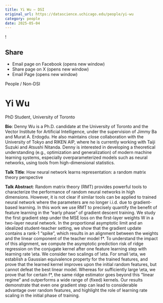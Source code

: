 ```yaml
---
title: Yi Wu – DSI
original_url: https://datascience.uchicago.edu/people/yi-wu
category: people
date: 2025-05-04
---
```


<!-- Table-like structure detected -->

!

## Share

* Email page on Facebook (opens new window)
* Share page on X (opens new window)
* Email Page (opens new window)

<!-- Table-like structure detected -->

People / Non-DSI

# Yi Wu

PhD Student, University of Toronto

**Bio**: Denny Wu is a Ph.D. candidate at the University of Toronto and the Vector Institute for Artificial Intelligence, under the supervision of Jimmy Ba and Murat A. Erdogdu. He also maintains close collaboration with the University of Tokyo and RIKEN AIP, where he is currently working with Taiji Suzuki and Atsushi Nitanda. Denny is interested in developing a theoretical understanding (e.g., optimization and generalization) of modern machine learning systems, especially overparameterized models such as neural networks, using tools from high-dimensional statistics.

**Talk Title**: How neural network learns representation: a random matrix theory perspective

**Talk Abstract**: Random matrix theory (RMT) provides powerful tools to characterize the performance of random neural networks in high dimensions. However, it is not clear if similar tools can be applied to trained neural network where the parameters are no longer i.i.d. due to gradient-based learning. In this work we use RMT to precisely quantify the benefit of feature learning in the “early phase” of gradient descent training. We study the first gradient step under the MSE loss on the first-layer weights W in a two-layer neural network. In the proportional asymptotic limit and an idealized student-teacher setting, we show that the gradient update contains a rank-1 “spike”, which results in an alignment between the weights and the linear component of the teacher model f\*. To understand the impact of this alignment, we compute the asymptotic prediction risk of ridge regression on the conjugate kernel after one feature learning step with learning rate \eta. We consider two scalings of \eta. For small \eta, we establish a Gaussian equivalence property for the trained features, and prove that the learned kernel improves upon the initial random features, but cannot defeat the best linear model. Whereas for sufficiently large \eta, we prove that for certain f\*, the same ridge estimator goes beyond this “linear regime” and outperforms a wide range of (fixed) kernels. Our results demonstrate that even one gradient step can lead to considerable advantage over random features, and highlight the role of learning rate scaling in the initial phase of training.